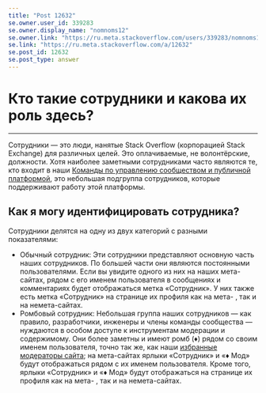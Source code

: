 ```yaml
---
title: "Post 12632"
se.owner.user_id: 339283
se.owner.display_name: "nomnoms12"
se.owner.link: "https://ru.meta.stackoverflow.com/users/339283/nomnoms12"
se.link: "https://ru.meta.stackoverflow.com/a/12632"
se.post_id: 12632
se.post_type: answer
---
```

<h1>Кто такие сотрудники и какова их роль здесь?</h1>
<hr />
<p>Сотрудники — это люди, нанятые Stack Overflow (корпорацией Stack Exchange) для различных целей. Это оплачиваемые, не волонтёрские, должности. Хотя наиболее заметными сотрудниками часто являются те, кто входит в наши <a href="https://meta.stackexchange.com/questions/349266/the-community-teams-stack-exchange-and-how-we-work-together">Команды по управлению сообществом и публичной платформой</a>, это небольшая подгруппа сотрудников, которые поддерживают работу этой платформы.</p>
<h2>Как я могу идентифицировать сотрудника?</h2>
<p>Сотрудники делятся на одну из двух категорий с разными показателями:</p>
<ul>
<li>Обычный сотрудник: Эти сотрудники представляют основную часть наших
сотрудников. По большей части они являются постоянными
пользователями. Если вы увидите одного из них на наших мета-сайтах,
рядом с его именем пользователя в сообщениях и комментариях будет
отображаться метка «Сотрудник». У них также есть метка «Сотрудник» на
странице их профиля как на мета- , так и на немета-сайтах.</li>
<li>Ромбовый сотрудник: Небольшая группа наших сотрудников — как правило,
разработчики, инженеры и члены команды сообщества — нуждаются в
особом доступе к инструментам модерации и содержимому. Они более
заметны и имеют ромб (♦) рядом со своим именем пользователя, точно
так же, как наши <a href="https://ru.stackoverflow.com/help/site-moderators">избранные модераторы сайта</a>; на мета-сайтах
ярлыки «Сотрудник» и «♦ Мод» будут отображаться рядом с их именем
пользователя. Кроме того, ярлыки «Сотрудник» и «♦ Мод» будут
отображаться на странице их профиля как на мета- , так и на
немета-сайтах.</li>
</ul>
